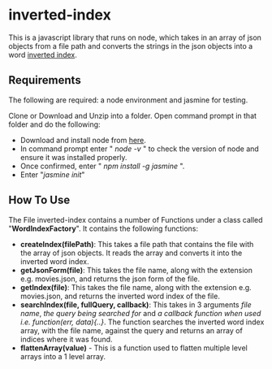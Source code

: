 # inverted-index
This is a javascript library that runs on node, which takes in an array of json objects from a file path and converts the strings in the json objects into a word [inverted index](https://en.wikipedia.org/wiki/Inverted_index).

## Requirements
The following are required: a node environment and jasmine for testing.

Clone or Download and Unzip into a folder. Open command prompt in that folder and do the following:
- Download and install node from [here](https://nodejs.org/en/download/).
- In command prompt enter " *node -v* " to check the version of node and ensure it was installed properly.
- Once confirmed, enter " *npm install -g jasmine* ".
- Enter "*jasmine init*"

## How To Use
The File inverted-index contains a number of Functions under a class called "**WordIndexFactory**".  It contains the following functions:
- **createIndex(filePath)**: This takes a file path that contains the file with the array of json objects. It reads the array and converts it into the inverted word index.
- **getJsonForm(file)**: This takes the file name, along with the extension e.g. movies.json, and returns the json form of the file.
- **getIndex(file)**: This takes the file name, along with the extension e.g. movies.json, and returns the inverted word index of the file.
- **searchIndex(file, fullQuery, callback)**: This takes in 3 arguments *file name*, *the query being searched for* and *a callback function when used i.e. function(err, data){..}*. The function searches the inverted word index array, with the file name, against the query and returns an array of indices where it was found.
- **flattenArray(value)** - This is a function used to flatten multiple level arrays into a 1 level array.

